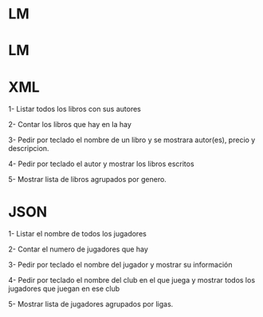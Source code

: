 # LM
# LM
# XML

1- Listar todos los libros con sus autores

2- Contar los libros que hay en la hay

3- Pedir por teclado el nombre de un libro y se mostrara autor(es), precio y descripcion.

4- Pedir por teclado el autor y mostrar los libros escritos

5- Mostrar lista de libros agrupados por genero.

# JSON

1- Listar el nombre de todos los jugadores

2- Contar el numero de jugadores que hay

3- Pedir por teclado el nombre del jugador y mostrar su información

4- Pedir por teclado el nombre del club en el que juega y mostrar todos los jugadores que juegan en ese club

5- Mostrar lista de jugadores agrupados por ligas.